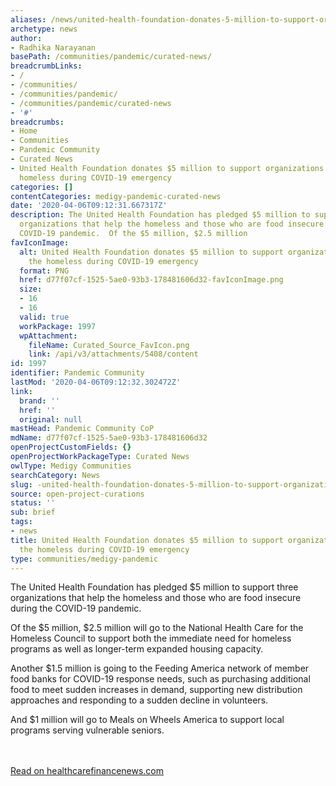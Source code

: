 ```yaml
---
aliases: /news/united-health-foundation-donates-5-million-to-support-organizations-helping-the-homeless-during-covid-19-emergency
archetype: news
author:
- Radhika Narayanan
basePath: /communities/pandemic/curated-news/
breadcrumbLinks:
- /
- /communities/
- /communities/pandemic/
- /communities/pandemic/curated-news
- '#'
breadcrumbs:
- Home
- Communities
- Pandemic Community
- Curated News
- United Health Foundation donates $5 million to support organizations helping the
  homeless during COVID-19 emergency
categories: []
contentCategories: medigy-pandemic-curated-news
date: '2020-04-06T09:12:31.667317Z'
description: The United Health Foundation has pledged $5 million to support three
  organizations that help the homeless and those who are food insecure during the
  COVID-19 pandemic.  Of the $5 million, $2.5 million
favIconImage:
  alt: United Health Foundation donates $5 million to support organizations helping
    the homeless during COVID-19 emergency
  format: PNG
  href: d77f07cf-1525-5ae0-93b3-178481606d32-favIconImage.png
  size:
  - 16
  - 16
  valid: true
  workPackage: 1997
  wpAttachment:
    fileName: Curated_Source_FavIcon.png
    link: /api/v3/attachments/5408/content
id: 1997
identifier: Pandemic Community
lastMod: '2020-04-06T09:12:32.302472Z'
link:
  brand: ''
  href: ''
  original: null
mastHead: Pandemic Community CoP
mdName: d77f07cf-1525-5ae0-93b3-178481606d32
openProjectCustomFields: {}
openProjectWorkPackageType: Curated News
owlType: Medigy Communities
searchCategory: News
slug: -united-health-foundation-donates-5-million-to-support-organizations-helping-the-homeless-during-covid-19-emergency
source: open-project-curations
status: ''
sub: brief
tags:
- news
title: United Health Foundation donates $5 million to support organizations helping
  the homeless during COVID-19 emergency
type: communities/medigy-pandemic
---
```


The United Health Foundation has pledged $5 million to support three organizations that help the homeless and those who are food insecure during the COVID-19 pandemic.

Of the $5 million, $2.5 million will go to the National Health Care for the Homeless Council to support both the immediate need for homeless programs as well as longer-term expanded housing capacity.

Another $1.5 million is going to the Feeding America network of member food banks for COVID-19 response needs, such as purchasing additional food to meet sudden increases in demand, supporting new distribution approaches and responding to a sudden decline in volunteers.

And $1 million will go to Meals on Wheels America to support local programs serving vulnerable seniors.

<br><br><a target="_blank" href=https://www.healthcarefinancenews.com/node/139957>Read on healthcarefinancenews.com</a>